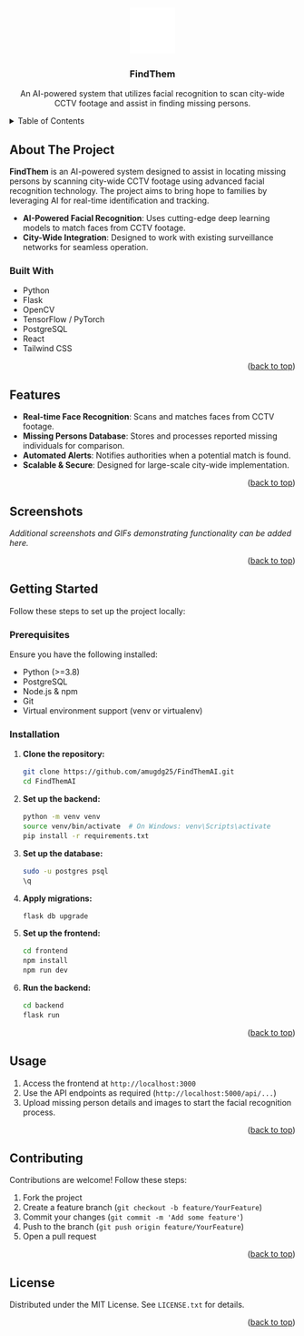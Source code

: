<a id="readme-top"></a>

<!-- PROJECT LOGO -->
<br />
<div align="center">
  <a href="https://github.com/amugdg25/FindThemAI">
    <img src="/logo.svg" alt="Logo" width="80" height="80">
  </a>

  <h3 align="center">FindThem</h3>

  <p align="center">
    An AI-powered system that utilizes facial recognition to scan city-wide CCTV footage and assist in finding missing persons.  
    <br />  
  <p>
</div>

<!-- TABLE OF CONTENTS -->
<details>
  <summary>Table of Contents</summary>
  <ol>
    <li><a href="#about-the-project">About The Project</a></li>
    <li><a href="#features">Features</a></li>
    <li><a href="#screenshots">Screenshots</a></li>
    <li><a href="#getting-started">Getting Started</a></li>
    <li><a href="#usage">Usage</a></li>
    <li><a href="#contributing">Contributing</a></li>
    <li><a href="#license">License</a></li>
  </ol>
</details>

<!-- ABOUT THE PROJECT -->

## About The Project

**FindThem** is an AI-powered system designed to assist in locating missing persons by scanning city-wide CCTV footage using advanced facial recognition technology. The project aims to bring hope to families by leveraging AI for real-time identification and tracking.

- **AI-Powered Facial Recognition**: Uses cutting-edge deep learning models to match faces from CCTV footage.
- **City-Wide Integration**: Designed to work with existing surveillance networks for seamless operation.

### Built With

- Python
- Flask
- OpenCV
- TensorFlow / PyTorch
- PostgreSQL
- React
- Tailwind CSS

<p align="right">(<a href="#readme-top">back to top</a>)</p>

<!-- FEATURES -->

## Features

- **Real-time Face Recognition**: Scans and matches faces from CCTV footage.
- **Missing Persons Database**: Stores and processes reported missing individuals for comparison.
- **Automated Alerts**: Notifies authorities when a potential match is found.
- **Scalable & Secure**: Designed for large-scale city-wide implementation.

<p align="right">(<a href="#readme-top">back to top</a>)</p>

<!-- SCREENSHOTS -->

## Screenshots

_Additional screenshots and GIFs demonstrating functionality can be added here._

<p align="right">(<a href="#readme-top">back to top</a>)</p>

<!-- GETTING STARTED -->

## Getting Started

Follow these steps to set up the project locally:

### Prerequisites
Ensure you have the following installed:
- Python (>=3.8)
- PostgreSQL
- Node.js & npm
- Git
- Virtual environment support (venv or virtualenv)

### Installation

1. **Clone the repository:**
   ```sh
   git clone https://github.com/amugdg25/FindThemAI.git
   cd FindThemAI
   ```

2. **Set up the backend:**
   ```sh
   python -m venv venv
   source venv/bin/activate  # On Windows: venv\Scripts\activate
   pip install -r requirements.txt
   ```

3. **Set up the database:**
   ```sh
   sudo -u postgres psql
   \q
   ```
   
4. **Apply migrations:**
   ```sh
   flask db upgrade
   ```

5. **Set up the frontend:**
   ```sh
   cd frontend
   npm install
   npm run dev
   ```

6. **Run the backend:**
   ```sh
   cd backend
   flask run
   ```

<p align="right">(<a href="#readme-top">back to top</a>)</p>

<!-- USAGE -->

## Usage

1. Access the frontend at `http://localhost:3000`
2. Use the API endpoints as required (`http://localhost:5000/api/...`)
3. Upload missing person details and images to start the facial recognition process.

<p align="right">(<a href="#readme-top">back to top</a>)</p>

<!-- CONTRIBUTING -->

## Contributing

Contributions are welcome! Follow these steps:

1. Fork the project
2. Create a feature branch (`git checkout -b feature/YourFeature`)
3. Commit your changes (`git commit -m 'Add some feature'`)
4. Push to the branch (`git push origin feature/YourFeature`)
5. Open a pull request

<p align="right">(<a href="#readme-top">back to top</a>)</p>

<!-- LICENSE -->

## License

Distributed under the MIT License. See `LICENSE.txt` for details.

<p align="right">(<a href="#readme-top">back to top</a>)</p>


